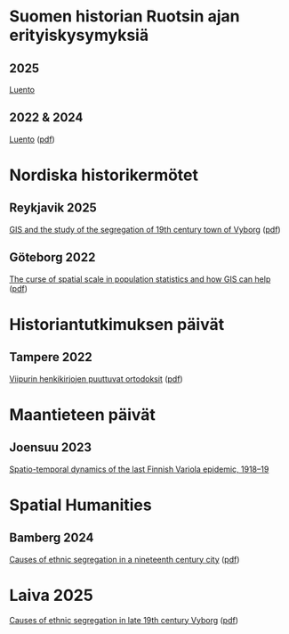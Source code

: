 # Suomen historian Ruotsin ajan erityiskysymyksiä

## 2025

[Luento](./ruotsin-ajan-erityiskysymyksia/ruotsin-ajan-2025.html)

## 2022 & 2024

[Luento](./ruotsin-ajan-erityiskysymyksia/ruotsin-ajan-erityiskysymyksia.html) ([pdf](./ruotsin-ajan-erityiskysymyksia/ruotsin-ajan-erityiskysymyksia_print.html))

# Nordiska historikermötet

## Reykjavik 2025

[GIS and the study of the segregation of 19th century town of Vyborg](./spathum-2024/nhm-2025.html) ([pdf](./spathum-2024/nhm-2025.pdf))

## Göteborg 2022

[The curse of spatial scale in population statistics and how GIS can help](./nhm-2022/curse-of-spatial-scale.html) ([pdf](./nhm-2022/curse-of-spatial-scale_print.html))

# Historiantutkimuksen päivät

## Tampere 2022

[Viipurin henkikirjojen puuttuvat ortodoksit](./hitu-2022/puuttuvat-ortodoksit.html) ([pdf](./hitu-2022/puuttuvat-ortodoksit_print.html))

# Maantieteen päivät

## Joensuu 2023

[Spatio-temporal dynamics of the last Finnish Variola epidemic, 1918–19](./maantieteen-paivat-2023/variola.html)

# Spatial Humanities

## Bamberg 2024

[Causes of ethnic segregation in a nineteenth century city](./spathum-2024/spathum-2024.html) ([pdf](./spathum-2024/spathum-2024.pdf))

# Laiva 2025
[Causes of ethnic segregation in late 19th century Vyborg](./spathum-2024/laiva-2025.html)
 ([pdf](./spathum-2024/laiva-2025.pdf))